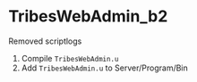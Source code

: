 # TribesWebAdmin_b2
Removed scriptlogs

<ol>
<li>Compile <code>TribesWebAdmin.u</code></li>
<li>Add <code>TribesWebAdmin.u</code> to Server/Program/Bin</li>
</ol>
